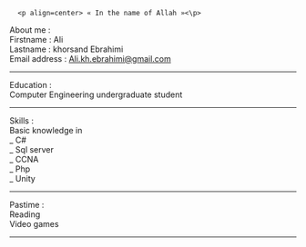  	  <p align=center> « In the name of Allah »<\p> 
‌About me :</br>
Firstname : Ali </br>
Lastname  : khorsand Ebrahimi</br>
Email address : Ali.kh.ebrahimi@gmail.com </br>
<hr>
Education :</br>
Computer Engineering undergraduate student
<hr>
Skills :</br>
Basic knowledge in </br>
_ C#</br>
_ Sql server </br>
_ CCNA </br>
_ Php</br>
_ Unity </br>
<hr>
Pastime :</br>
Reading </br>
Video games </br>
<hr>

